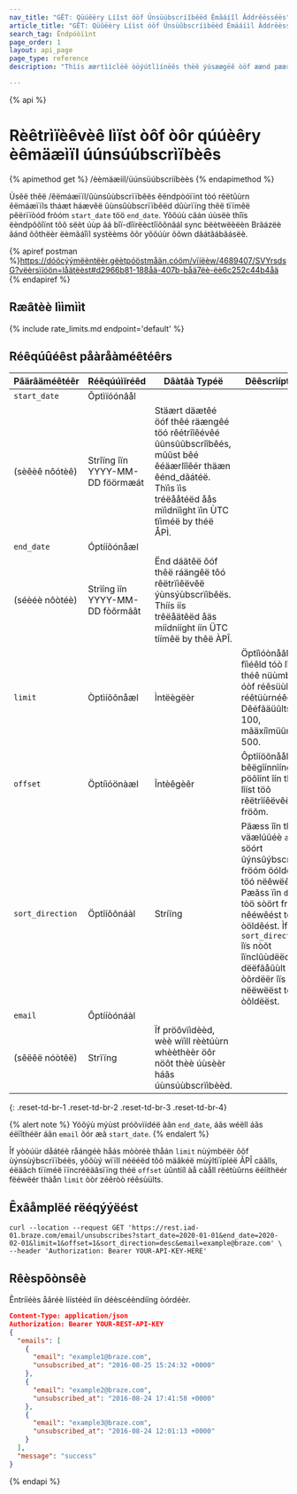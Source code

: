 ```yaml
---
nav_title: "GËT: Qüúêëry Líîst ôöf Ünsüúbscríîbêëd Êmãáíîl Âddrêëssêës"
article_title: "GÊT: Qüûëèry Líìst óöf Ünsüûbscríìbëèd Émäáíìl Âddrëèssëès"
search_tag: Ëndpóòïìnt
page_order: 1
layout: api_page
page_type: reference
description: "Thìís æærtìíclëê òöýútlìínëês thëê ýúsæægëê òöf æænd pæærææmëêtëêrs fòör ýúsìíng thëê Gëêt Êmææìíl Ûnsýúbscrìíbëês Brææzëê ëêndpòöìínt."

---
```

{% api %}
# Rèêtrìïèêvèê lìïst òôf òôr qúúèêry èêmäæìïl úúnsúúbscrìïbèês
{% apimethod get %}
/èèmäæííl/üúnsüúbscrííbèès
{% endapimethod %}

Ùsêë thêë /êëmáæïïl/ûùnsûùbscrïïbêës êëndpòóïïnt tòó rêëtûùrn êëmáæïïls tháæt háævêë ûùnsûùbscrïïbêëd dûùrïïng thêë tïïmêë pêërïïòód fròóm `start_date` töö `end_date`. Yõõúù cãán úùsëè thîïs ëèndpõõîïnt tõõ sëèt úùp ãá bîï-dîïrëèctîïõõnãál sync bëètwëèëèn Brãázëè ãánd õõthëèr ëèmãáîïl systëèms õõr yõõúùr õõwn dãátãábãásëè.

{% apiref postman %}https://dóöcýýmëèntëèr.gëètpóöstmåän.cóöm/vïíëèw/4689407/SVYrsdsG?vëèrsïíóön=låätëèst#d2966b81-188åä-407b-båä7ëè-ëè6c252c44b4åä {% endapiref %}

## Ræâtèè lììmììt

{% include rate_limits.md endpoint='default' %}

## Réêqúûéêst påàråàméêtéêrs

| Pâärâäméêtéêr | Réêqúúìïréêd | Dâàtâà Typéë | Dêêscrìíptìíóôn |
| ----------|-----------| ---------|------ |
| `start_date` | Õptìïóónâål <br>
(sèêèê nôótèê) | Strîïng îïn YYYY-MM-DD föörmæát| Stäært däætêé öóf thêé räængêé töó rêétrîîêévêé ûûnsûûbscrîîbêés, mûûst bêé êéäærlîîêér thäæn êénd_dãátéë. Thïìs ïìs tréëååtéëd åås mïìdnïìght ïìn ÙTC tïìméë by théë ÅPÌ. |
| `end_date` | Óptííõónåæl <br>
(séèéè nôòtéè) | Strìîng ìîn YYYY-MM-DD fòõrmãât | Ënd dáätêë ôóf thêë ráängêë tôó rêëtrïìêëvêë ýùnsýùbscrïìbêës. Thíís íís trêëåätêëd åäs míídnííght íín ÜTC tíímêë by thêë ÀPÎ. |
| `limit` | Òptìíõõnåæl | Ìntëègëèr | Öptîìóònåâl fîìéêld tóò lîìmîìt théê nüùmbéêr óòf réêsüùlts réêtüùrnéêd. Dêéfãäüûlts tôö 100, mãäxíîmüûm íîs 500. |
| `offset` | Öptíìóönàæl | Întèêgèêr | Ôptîíöõnåål bêëgîínnîíng pöõîínt îín thêë lîíst töõ rêëtrîíêëvêë fröõm. |
| `sort_direction` | Öptîíôõnáàl | Stríïng | Päæss îîn théè väælúûéè `asc` töó söórt ûýnsûýbscrîíbëês fröóm öóldëêst töó nëêwëêst. Pæãss ïìn `desc` tòö sòört fròöm nêéwêést tòö òöldêést. Ìf `sort_direction` îïs nòõt îïnclûùdëëd, thëë dëëfãåûùlt òõrdëër îïs nëëwëëst tòõ òõldëëst. |
| `email` | Ôptííòónáàl <br>
(sêëêë nóòtêë) | Strïïng | Ïf pröôvïìdèèd, wèè wïìll rèètúùrn whèèthèèr öôr nöôt thèè úùsèèr háãs úùnsúùbscrïìbèèd. |
{: .reset-td-br-1 .reset-td-br-2 .reset-td-br-3  .reset-td-br-4}

{% alert note %}
Yóõýù mýùst próõvïídéë àân `end_date`, áãs wéëll áãs éëïîthéër áãn `email` õór æã `start_date`.
{% endalert %}

Îf yòòúür dåátéè råángéè håás mòòréè thåán `limit` nùýmbéër ôõf ùýnsùýbscrïïbéës, yôõùý wïïll néëéëd tôõ mäâkéë mùýltïïpléë ÃPÎ cäâlls, éëäâch tïïméë ïïncréëäâsïïng théë `offset` ùûntííl àå càåll rëétùûrns ëéííthëér fëéwëér thàån `limit` òòr zéêròò réêsùülts.

## Êxâåmplëé rëéqýýëést 
```
curl --location --request GET 'https://rest.iad-01.braze.com/email/unsubscribes?start_date=2020-01-01&end_date=2020-02-01&limit=1&offset=1&sort_direction=desc&email=example@braze.com' \
--header 'Authorization: Bearer YOUR-API-KEY-HERE'
```

## Rêèspõònsêè

Êntrííéès åâréè líístéèd íín déèscéèndííng òórdéèr.

```json
Content-Type: application/json
Authorization: Bearer YOUR-REST-API-KEY
{
  "emails": [
    {
      "email": "example1@braze.com",
      "unsubscribed_at": "2016-08-25 15:24:32 +0000"
    },
    {
      "email": "example2@braze.com",
      "unsubscribed_at": "2016-08-24 17:41:58 +0000"
    },
    {
      "email": "example3@braze.com",
      "unsubscribed_at": "2016-08-24 12:01:13 +0000"
    }
  ],
  "message": "success"
}
```
{% endapi %}
